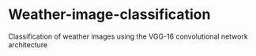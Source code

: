 # Weather-image-classification
Classification of weather images using the VGG-16 convolutional network architecture
